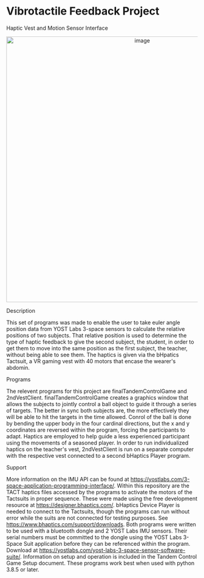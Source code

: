 # Vibrotactile Feedback Project
Haptic Vest and Motion Sensor Interface

<p align="center">
<img width="700" alt="image" src="https://github.com/toazbenj/Vibrotactile-Feedback-Project/assets/90994176/37d5f41a-0f9f-45f0-a2a2-4951626bef8b">
</p>

Description

This set of programs was made to enable the user to take euler angle position data from YOST Labs 3-space sensors to calculate the relative positions of two subjects.
That relative position is used to determine the type of haptic feedback to give the second subject, the student, in order to get them to move into the same
position as the first subject, the teacher, without being able to see them. The haptics is given via the bHpatics Tactsuit, a VR gaming vest with 40 motors that encase the wearer's abdomin.  

Programs

The relevent programs for this project are finalTandemControlGame and 2ndVestClient. finalTandemControlGame creates a graphics window that allows the subjects to jointly control a ball object to guide it through a series of targets. The better in sync both subjects are, the more effectively they will be able to hit the 
targets in the time allowed. Conrol of the ball is done by bending the upper body in the four cardinal directions, but the x and y coordinates are reversed within the program, forcing the participants to adapt. Haptics are employed to help guide a less experienced participant using the movements of a seasoned player. In order to run individualized haptics on the teacher's vest, 2ndVestClient is run on a separate computer with the respective vest connected to a second bHaptics Player program.

Support

More information on the IMU API can be found at https://yostlabs.com/3-space-application-programming-interface/. Within this repository are the TACT haptics files accessed by the programs to activate the motors of the Tactsuits in proper sequence. These were made using the free development resource at https://designer.bhaptics.com/. bHaptics Device Player is needed to connect to the Tactsuits, though the programs can run without error while the suits are not connected for testing purposes. See https://www.bhaptics.com/support/downloads. Both programs were written to be used with a bluetooth dongle and 2 YOST Labs IMU sensors. Their serial numbers must be committed to the dongle using the YOST Labs 3-Space Suit application before they can be referenced within the program. Download at https://yostlabs.com/yost-labs-3-space-sensor-software-suite/. Information on setup and operation is included in the Tandem Control Game Setup document. These programs work best when used with python 3.8.5 or later.
